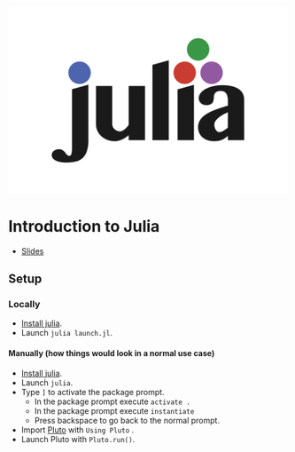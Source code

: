 ![julia logo](assets/julia.png)

# Introduction to Julia

- [Slides](slides.md)

## Setup

<!-- ### Codespaces -->
<!-- - Open it, wait :) -->

### Locally
- [Install julia](https://docs.julialang.org/en/v1.12-dev/manual/installation/).
- Launch `julia launch.jl`.

#### Manually (how things would look in a normal use case)
- [Install julia](https://docs.julialang.org/en/v1.12-dev/manual/installation/).
- Launch `julia`.
- Type `]` to activate the package prompt.
  - In the package prompt execute `activate .`
  - In the package prompt execute `instantiate`
  - Press backspace to go back to the normal prompt.
- Import [Pluto](https://plutojl.org/) with `Using Pluto` .
- Launch Pluto with `Pluto.run()`.
